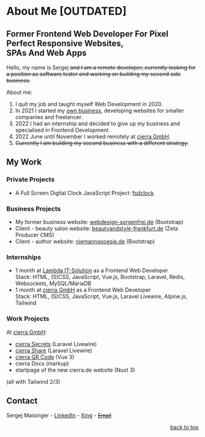 <span id="top"></span>
# About Me [OUTDATED]

## Former Frontend Web Developer For Pixel Perfect Responsive Websites,<br>SPAs And Web Apps

Hello, my name is Sergej ~~and I am a remote developer, currently looking for a position as software tester and working on building my second side business.~~

About me:

1. I quit my job and taught myself Web Development in 2020.
2. In 2021 I started my [own business](https://webdesign-sorgenfrei.w3bdev.de), developing websites for smaller companies and freelancer.
3. 2022 I had an internship and decided to give up my business and specialised in Frontend Development.
4. 2022 June until November I worked remotely at [cierra GmbH](https://cierra.de/).
5. ~~Currently I am building my second business with a different strategy.~~

## My Work

### Private Projects

* A Full Screen Digital Clock JavaScript Project: [fsdclock](https://fsdclock.w3bdev.de)


### Business Projects

* My former business website: [webdesign-sorgenfrei.de](https://webdesign-sorgenfrei.w3bdev.de) (Bootstrap)
* Client - beauty salon website: [beautyandstyle-frankfurt.de](https://beautyandstyle.w3bdev.de) (Zeta Producer CMS)
* Client - author website: [niemannspoesie.de](https://niemannspoesie.de) (Bootstrap)


### Internships

* 1 month at [Lambda IT-Solution](https://www.lambda-it.de/) as a Frontend Web Developer<br>Stack: HTML, (S)CSS, JavaScript, Vue.js, Bootstrap, Laravel, Redis, Websockets, MySQL/MariaDB
* 1 month at [cierra GmbH](https://cierra.de/) as a Frontend Web Developer<br>Stack: HTML, (S)CSS, JavaScript, Vue.js, Laravel Livewire, Alpine.js, Tailwind


### Work Projects

At [cierra GmbH](https://cierra.de/):
* [cierra Secrets](https://secrets.cierra.de/) (Laravel Livewire)
* [cierra Share](https://share.cierra.de/) (Laravel Livewire)
* [cierra QR Code](https://qr.cierra.dev/) (Vue 3)
* cierra Docs (markup)
* startpage of the new cierra.de website (Nuxt 3)

(all with Tailwind 2/3)


## Contact

Sergej Maisinger - [LinkedIn](https://www.linkedin.com/in/sergejmaisinger/) - [Xing](https://www.xing.com/profile/Sergej_Maisinger/cv) - ~~[Email](mailto:maisinger@w3bdev.de)~~

<p align="right"><a href="#top" style="text-decoration: underline;">back to top</a></p>

